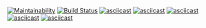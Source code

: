 [![Maintainability](https://api.codeclimate.com/v1/badges/66f564795e7b70c45fbc/maintainability)](https://codeclimate.com/github/Surtt/frontend-project-lvl1/maintainability)
[![Build Status](https://travis-ci.com/Surtt/frontend-project-lvl1.svg?branch=master)](https://travis-ci.com/Surtt/frontend-project-lvl1)
[![asciicast](https://asciinema.org/a/yMdKUvKFbUUehRlqk70hbJEMo.svg)](https://asciinema.org/a/yMdKUvKFbUUehRlqk70hbJEMo)
[![asciicast](https://asciinema.org/a/sVcayRe4PzIoK3YM1ITvZvYUE.svg)](https://asciinema.org/a/sVcayRe4PzIoK3YM1ITvZvYUE)
[![asciicast](https://asciinema.org/a/DhPidmu5rdRtakvyq4FcuGzaJ.svg)](https://asciinema.org/a/DhPidmu5rdRtakvyq4FcuGzaJ)
[![asciicast](https://asciinema.org/a/enr3ixKWgBEIJs2OXoCK11diM.svg)](https://asciinema.org/a/enr3ixKWgBEIJs2OXoCK11diM)
[![asciicast](https://asciinema.org/a/jvP0GnFep2KtICPDEZYlEI7GL.svg)](https://asciinema.org/a/jvP0GnFep2KtICPDEZYlEI7GL)
